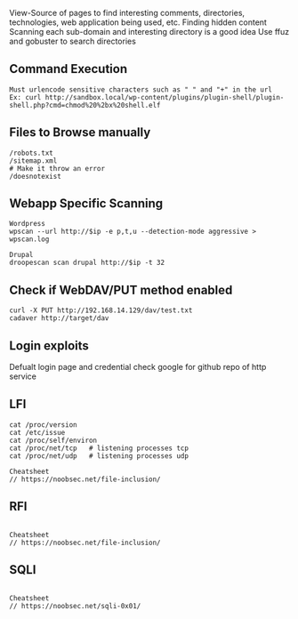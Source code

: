 View-Source of pages to find interesting comments, directories, technologies, web application being used, etc.
Finding hidden content
Scanning each sub-domain and interesting directory is a good idea
Use ffuz and gobuster to search directories 

## Command Execution

```
Must urlencode sensitive characters such as " " and "+" in the url
Ex: curl http://sandbox.local/wp-content/plugins/plugin-shell/plugin-shell.php?cmd=chmod%20%2bx%20shell.elf
```

## Files to Browse manually

```
/robots.txt
/sitemap.xml
# Make it throw an error
/doesnotexist
```

## Webapp Specific Scanning

```
Wordpress
wpscan --url http://$ip -e p,t,u --detection-mode aggressive > wpscan.log

Drupal
droopescan scan drupal http://$ip -t 32
```

## Check if WebDAV/PUT method enabled

```
curl -X PUT http://192.168.14.129/dav/test.txt
cadaver http://target/dav
```

## Login exploits

Defualt login page and credential check google for github repo of http service

## LFI

```
cat /proc/version
cat /etc/issue
cat /proc/self/environ
cat /proc/net/tcp	# listening processes tcp
cat /proc/net/udp	# listening processes udp

Cheatsheet
// https://noobsec.net/file-inclusion/
```

## RFI

```

Cheatsheet
// https://noobsec.net/file-inclusion/
```

## SQLI

```

Cheatsheet
// https://noobsec.net/sqli-0x01/
```

